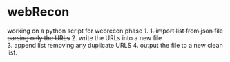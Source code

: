 # webRecon
working on a python script for webrecon
phase 1.
~~1. import list from json file parsing only the URLs~~
2. write the URLs into a new file  
3. append list removing any duplicate URLS
4. output the file to a new clean list. 
